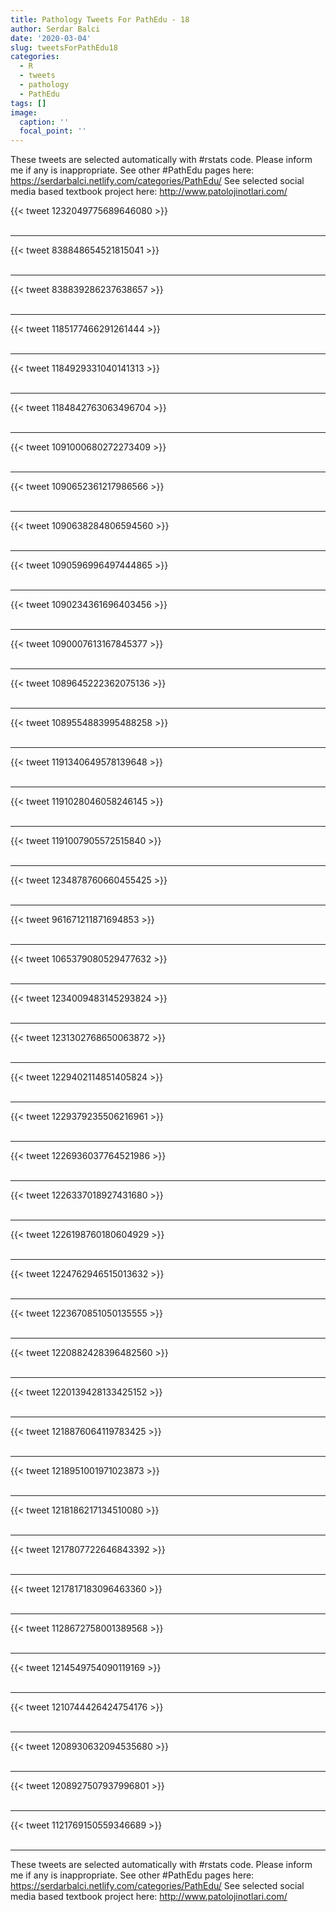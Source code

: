 ```yaml
---
title: Pathology Tweets For PathEdu - 18
author: Serdar Balci
date: '2020-03-04'
slug: tweetsForPathEdu18
categories:
  - R
  - tweets
  - pathology
  - PathEdu
tags: []
image:
  caption: ''
  focal_point: ''
---
```



These tweets are selected automatically with #rstats code. Please inform me if any is inappropriate.
See other #PathEdu pages here: https://serdarbalci.netlify.com/categories/PathEdu/ 
See selected social media based textbook project here: http://www.patolojinotlari.com/

{{< tweet 1232049775689646080 >}}
<br>
<br>
<hr>
{{< tweet 838848654521815041 >}}
<br>
<br>
<hr>
{{< tweet 838839286237638657 >}}
<br>
<br>
<hr>
{{< tweet 1185177466291261444 >}}
<br>
<br>
<hr>
{{< tweet 1184929331040141313 >}}
<br>
<br>
<hr>
{{< tweet 1184842763063496704 >}}
<br>
<br>
<hr>
{{< tweet 1091000680272273409 >}}
<br>
<br>
<hr>
{{< tweet 1090652361217986566 >}}
<br>
<br>
<hr>
{{< tweet 1090638284806594560 >}}
<br>
<br>
<hr>
{{< tweet 1090596996497444865 >}}
<br>
<br>
<hr>
{{< tweet 1090234361696403456 >}}
<br>
<br>
<hr>
{{< tweet 1090007613167845377 >}}
<br>
<br>
<hr>
{{< tweet 1089645222362075136 >}}
<br>
<br>
<hr>
{{< tweet 1089554883995488258 >}}
<br>
<br>
<hr>
{{< tweet 1191340649578139648 >}}
<br>
<br>
<hr>
{{< tweet 1191028046058246145 >}}
<br>
<br>
<hr>
{{< tweet 1191007905572515840 >}}
<br>
<br>
<hr>
{{< tweet 1234878760660455425 >}}
<br>
<br>
<hr>
{{< tweet 961671211871694853 >}}
<br>
<br>
<hr>
{{< tweet 1065379080529477632 >}}
<br>
<br>
<hr>
{{< tweet 1234009483145293824 >}}
<br>
<br>
<hr>
{{< tweet 1231302768650063872 >}}
<br>
<br>
<hr>
{{< tweet 1229402114851405824 >}}
<br>
<br>
<hr>
{{< tweet 1229379235506216961 >}}
<br>
<br>
<hr>
{{< tweet 1226936037764521986 >}}
<br>
<br>
<hr>
{{< tweet 1226337018927431680 >}}
<br>
<br>
<hr>
{{< tweet 1226198760180604929 >}}
<br>
<br>
<hr>
{{< tweet 1224762946515013632 >}}
<br>
<br>
<hr>
{{< tweet 1223670851050135555 >}}
<br>
<br>
<hr>
{{< tweet 1220882428396482560 >}}
<br>
<br>
<hr>
{{< tweet 1220139428133425152 >}}
<br>
<br>
<hr>
{{< tweet 1218876064119783425 >}}
<br>
<br>
<hr>
{{< tweet 1218951001971023873 >}}
<br>
<br>
<hr>
{{< tweet 1218186217134510080 >}}
<br>
<br>
<hr>
{{< tweet 1217807722646843392 >}}
<br>
<br>
<hr>
{{< tweet 1217817183096463360 >}}
<br>
<br>
<hr>
{{< tweet 1128672758001389568 >}}
<br>
<br>
<hr>
{{< tweet 1214549754090119169 >}}
<br>
<br>
<hr>
{{< tweet 1210744426424754176 >}}
<br>
<br>
<hr>
{{< tweet 1208930632094535680 >}}
<br>
<br>
<hr>
{{< tweet 1208927507937996801 >}}
<br>
<br>
<hr>
{{< tweet 1121769150559346689 >}}
<br>
<br>
<hr>


These tweets are selected automatically with #rstats code. Please inform me if any is inappropriate.
See other #PathEdu pages here: https://serdarbalci.netlify.com/categories/PathEdu/ 
See selected social media based textbook project here: http://www.patolojinotlari.com/
